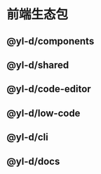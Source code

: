 # 前端生态包

## @yl-d/components

## @yl-d/shared

## @yl-d/code-editor

## @yl-d/low-code

## @yl-d/cli

## @yl-d/docs
